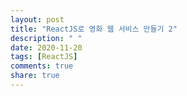 ```yaml
---
layout: post
title: "ReactJS로 영화 웹 서비스 만들기 2"
description: " "
date: 2020-11-20
tags: [ReactJS]
comments: true
share: true
---
```


